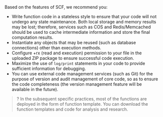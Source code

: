 Based on the features of SCF, we recommend you:
- Write function code in a stateless style to ensure that your code will not undergo any state maintenance. Both local storage and memory results may be lost; therefore, services such as COS and Redis/Memcached should be used to cache intermediate information and store the final computation results.
- Instantiate any objects that may be reused (such as database connections) other than execution methods.
- Configure +rx (read and execution) permission to your file in the uploaded ZIP package to ensure successful code execution.
- Maximize the use of `log/print` statements in your code to provide sufficient information for debugging.
- You can use external code management services (such as Git) for the purpose of version and audit management of core code, so as to ensure the code completeness (the version management feature will be available in the future).

>? In the subsequent specific practices, most of the functions are deployed in the form of function template. You can download the function templates and code for analysis and research.

